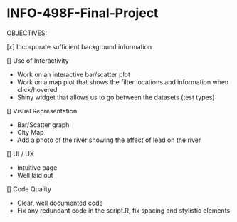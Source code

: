 # INFO-498F-Final-Project


OBJECTIVES:

[x] Incorporate sufficient background information

[] Use of Interactivity
- Work on an interactive bar/scatter plot
- Work on a map plot that shows the filter locations and information when click/hovered
- Shiny widget that allows us to go between the datasets (test types)

[] Visual Representation
- Bar/Scatter graph
- City Map 
- Add a photo of the river showing the effect of lead on the river

[] UI / UX
- Intuitive page 
- Well laid out

[] Code Quality
- Clear, well documented code
- Fix any redundant code in the script.R, fix spacing and stylistic elements	